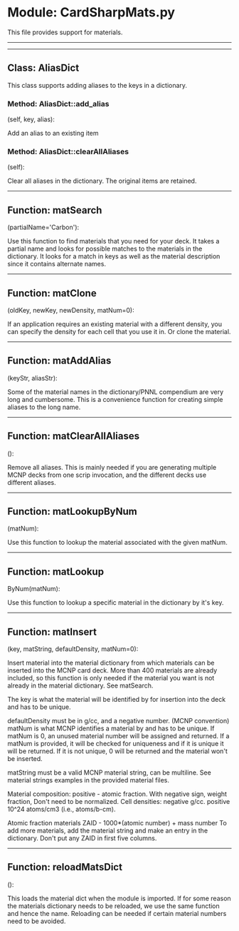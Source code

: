 # Module: CardSharpMats.py
This file provides support for materials.

-----------------
-----------------
## Class: AliasDict
This class supports adding aliases to the keys in a dictionary.

### Method: AliasDict::add_alias
(self, key, alias):

Add an alias to an existing item 

### Method: AliasDict::clearAllAliases
(self):

Clear all aliases in the dictionary. The original items are retained.

-----------------
## Function: matSearch
(partialName='Carbon'):

Use this function to find materials that you need for your deck. It takes a partial name and looks for possible matches to the materials in the dictionary.
It looks for a match in keys as well as the material description since it contains  alternate names.

-----------------
## Function: matClone
(oldKey, newKey, newDensity, matNum=0):

If an application requires an existing material with a different density, you can specify the density for each cell that you use it in. Or clone the material.

-----------------
## Function: matAddAlias
(keyStr, aliasStr):

Some of the material names in the dictionary/PNNL compendium are very long and cumbersome. This is a convenience function for creating simple aliases to the  long name.

-----------------
## Function: matClearAllAliases
():

Remove all aliases. This is mainly needed if you are generating multiple MCNP decks from one scrip invocation, and the different decks use different aliases.

-----------------
## Function: matLookupByNum
(matNum):

Use this function to lookup the material associated with the given matNum.

-----------------
## Function: matLookup
ByNum(matNum):

Use this function to lookup a specific material in the dictionary by it's key.

-----------------
## Function: matInsert
(key, matString, defaultDensity, matNum=0):

Insert material into the material dictionary from which materials can be inserted into the MCNP card deck. More than 400 materials are already included,  so this function is only needed if the material you want is not already in the material dictionary. See matSearch.

The key is what the material will be identified by for insertion into the deck and has to be unique.

defaultDensity must be in g/cc, and a negative number. (MCNP convention) 
matNum is what MCNP identifies a material by and has to be unique.
If matNum is 0, an unused material number will be assigned and returned.
If a matNum is provided, it will be checked for uniqueness and if it is unique it will be returned. If it is not unique, 0 will be returned and the material won't be inserted.

matString must be a valid MCNP material string, can be multiline.
See material strings examples in the provided material files.

Material composition: positive - atomic fraction. With negative sign, weight fraction,  Don't need to be normalized.
Cell densities: negative g/cc. positive 10^24 atoms/cm3 (i.e., atoms/b-cm).

Atomic fraction materials ZAID - 1000*(atomic number) + mass number 
To add more materials, add the material string and make an entry in the dictionary.
Don't put any ZAID in first five columns.  

-----------------
## Function: reloadMatsDict
():

This loads the material dict when the module is imported.
If for some reason the materials dictionary needs to be reloaded, we use the same function and hence the name.
Reloading can be needed if certain material numbers need to be avoided.

